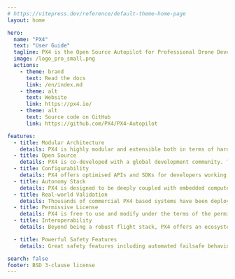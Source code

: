 ```yaml
---
# https://vitepress.dev/reference/default-theme-home-page
layout: home

hero:
  name: "PX4"
  text: "User Guide"
  tagline: PX4 is the Open Source Autopilot for Professional Drone Developers.
  image: /logo_pro_small.png
  actions:
    - theme: brand
      text: Read the docs
      link: /en/index.md
    - theme: alt
      text: Website
      link: https://px4.io/
    - theme: alt
      text: Source code on GitHub
      link: https://github.com/PX4/PX4-Autopilot

features:
  - title: Modular Architecture
    details: PX4 is highly modular and extensible both in terms of hardware and software. It utilizes a port-based architecture - which means when developers add components, the extended system does not lose robustness or performance.
  - title: Open Source
    details: PX4 is co-developed with a global development community. The flightstack is not just fulfilling the needs of one lab or one company, but has been intended as a general toolkit and is widely used and adopted in the industry.
  - title: Configurability
    details: PX4 offers optimised APIs and SDKs for developers working with integrations. All the modules are self-contained and can be easily exchanged against a different module without modifying the core. Features are easy to deploy and reconfigure.
  - title: Autonomy Stack
    details: PX4 is designed to be deeply coupled with embedded computer vision for autonomous capabilities . The framework lowers the barrier of entry for developers working on localization and obstacle detection algorithms.
  - title: Real-world Validation
    details: Thousands of commercial PX4 based systems have been deployed worldwide. In parallel, dedicated flight test team clocking up thousands of flight hours each month running hardware and software tests to ensure the codebase's safety and reliability.
  - title: Permissive License
    details: PX4 is free to use and modify under the terms of the permissive BSD 3-clause license. Which means the software also allows proprietary use and allows the releases under the license to be incorporated into proprietary products.
  - title: Interoperability
    details: Beyond being a robust flight stack, PX4 offers an ecosystem of supported devices. The project also leads the standardarization effort for the advancement of communications, peripherals integration, and power management solutions.

  - title: Powerful Safety Features
    details: Great safety features including automated failsafe behaviour, support for different return modes, parachutes etc. are by default already included in the codebase. The features are easily configurable and tunable for custom systems.

search: false
footer: BSD 3-clause license
---
```


<!-- <Redirect to="/en/README.md" /> -->
